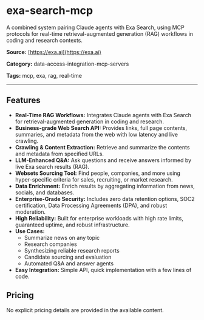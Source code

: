 # exa-search-mcp

A combined system pairing Claude agents with Exa Search, using MCP protocols for real-time retrieval-augmented generation (RAG) workflows in coding and research contexts.

**Source:** [https://exa.ai](https://exa.ai)

**Category:** data-access-integration-mcp-servers

**Tags:** mcp, exa, rag, real-time

---

## Features
- **Real-Time RAG Workflows:** Integrates Claude agents with Exa Search for retrieval-augmented generation in coding and research.
- **Business-grade Web Search API:** Provides links, full page contents, summaries, and metadata from the web with low latency and live crawling.
- **Crawling & Content Extraction:** Retrieve and summarize the contents and metadata from specified URLs.
- **LLM-Enhanced Q&A:** Ask questions and receive answers informed by live Exa search results (RAG).
- **Websets Sourcing Tool:** Find people, companies, and more using hyper-specific criteria for sales, recruiting, or market research.
- **Data Enrichment:** Enrich results by aggregating information from news, socials, and databases.
- **Enterprise-Grade Security:** Includes zero data retention options, SOC2 certification, Data Processing Agreements (DPA), and robust moderation.
- **High Reliability:** Built for enterprise workloads with high rate limits, guaranteed uptime, and robust infrastructure.
- **Use Cases:**
  - Summarize news on any topic
  - Research companies
  - Synthesizing reliable research reports
  - Candidate sourcing and evaluation
  - Automated Q&A and answer agents
- **Easy Integration:** Simple API, quick implementation with a few lines of code.

## Pricing
No explicit pricing details are provided in the available content.

